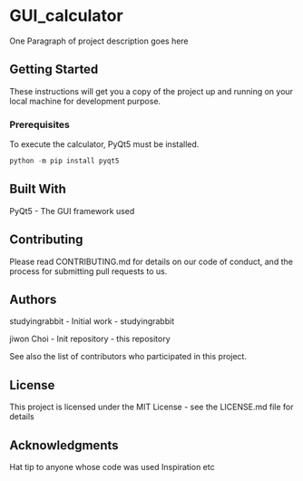 # GUI_calculator
One Paragraph of project description goes here

## Getting Started
These instructions will get you a copy of the project up and running on your local machine for development purpose.

### Prerequisites
To execute the calculator, PyQt5 must be installed.
```c
python -m pip install pyqt5
```

## Built With

PyQt5 - The GUI framework used

## Contributing
Please read CONTRIBUTING.md for details on our code of conduct, and the process for submitting pull requests to us.

## Authors
studyingrabbit - Initial work - studyingrabbit

jiwon Choi - Init repository - this repository

See also the list of contributors who participated in this project.

## License
This project is licensed under the MIT License - see the LICENSE.md file for details

## Acknowledgments
Hat tip to anyone whose code was used
Inspiration
etc

